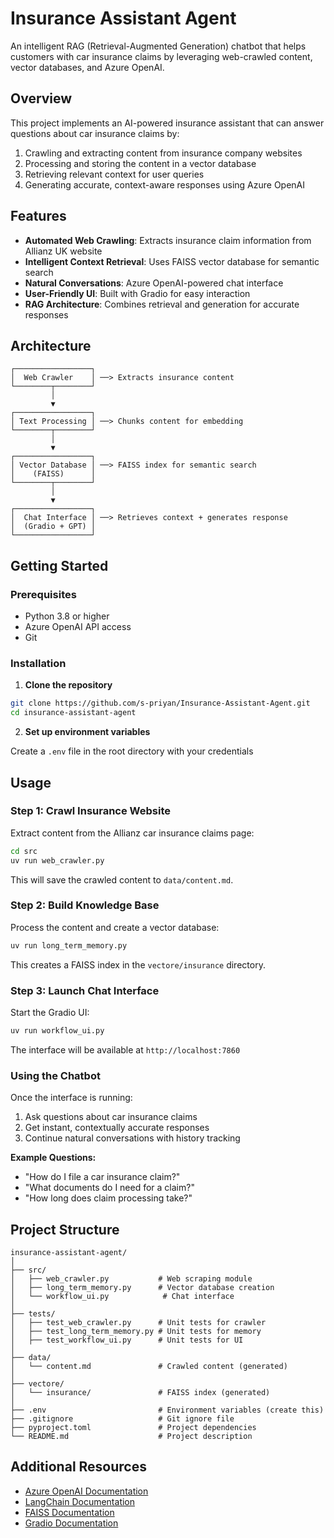 # Insurance Assistant Agent

An intelligent RAG (Retrieval-Augmented Generation) chatbot that helps customers with car insurance claims by leveraging web-crawled content, vector databases, and Azure OpenAI.


## Overview

This project implements an AI-powered insurance assistant that can answer questions about car insurance claims by:
1. Crawling and extracting content from insurance company websites
2. Processing and storing the content in a vector database
3. Retrieving relevant context for user queries
4. Generating accurate, context-aware responses using Azure OpenAI

## Features

- **Automated Web Crawling**: Extracts insurance claim information from Allianz UK website
- **Intelligent Context Retrieval**: Uses FAISS vector database for semantic search
- **Natural Conversations**: Azure OpenAI-powered chat interface
- **User-Friendly UI**: Built with Gradio for easy interaction
- **RAG Architecture**: Combines retrieval and generation for accurate responses

## Architecture

```
┌─────────────────┐
│  Web Crawler    │ ──> Extracts insurance content
└────────┬────────┘
         │
         ▼
┌─────────────────┐
│ Text Processing │ ──> Chunks content for embedding
└────────┬────────┘
         │
         ▼
┌─────────────────┐
│ Vector Database │ ──> FAISS index for semantic search
│    (FAISS)      │
└────────┬────────┘
         │
         ▼
┌─────────────────┐
│  Chat Interface │ ──> Retrieves context + generates response
│  (Gradio + GPT) │
└─────────────────┘
```

## Getting Started

### Prerequisites

- Python 3.8 or higher
- Azure OpenAI API access
- Git

### Installation

1. **Clone the repository**
```bash
git clone https://github.com/s-priyan/Insurance-Assistant-Agent.git
cd insurance-assistant-agent
```

2. **Set up environment variables**

Create a `.env` file in the root directory with your credentials


## Usage

### Step 1: Crawl Insurance Website

Extract content from the Allianz car insurance claims page:

```bash
cd src
uv run web_crawler.py
```

This will save the crawled content to `data/content.md`.

### Step 2: Build Knowledge Base

Process the content and create a vector database:

```bash
uv run long_term_memory.py
```

This creates a FAISS index in the `vectore/insurance` directory.

### Step 3: Launch Chat Interface

Start the Gradio UI:

```bash
uv run workflow_ui.py
```

The interface will be available at `http://localhost:7860`

### Using the Chatbot

Once the interface is running:
1. Ask questions about car insurance claims
2. Get instant, contextually accurate responses
3. Continue natural conversations with history tracking

**Example Questions:**
- "How do I file a car insurance claim?"
- "What documents do I need for a claim?"
- "How long does claim processing take?"

## Project Structure

```
insurance-assistant-agent/
│
├── src/
│   ├── web_crawler.py           # Web scraping module
│   ├── long_term_memory.py      # Vector database creation
│   └── workflow_ui.py            # Chat interface
│
├── tests/
│   ├── test_web_crawler.py      # Unit tests for crawler
│   ├── test_long_term_memory.py # Unit tests for memory
│   ├── test_workflow_ui.py      # Unit tests for UI
│
├── data/
│   └── content.md               # Crawled content (generated)
│
├── vectore/
│   └── insurance/               # FAISS index (generated)
│
├── .env                         # Environment variables (create this)
├── .gitignore                   # Git ignore file
├── pyproject.toml               # Project dependencies
└── README.md                    # Project description
```

## Additional Resources

- [Azure OpenAI Documentation](https://learn.microsoft.com/en-us/azure/ai-services/openai/)
- [LangChain Documentation](https://python.langchain.com/docs/get_started/introduction)
- [FAISS Documentation](https://github.com/facebookresearch/faiss/wiki)
- [Gradio Documentation](https://www.gradio.app/docs/)